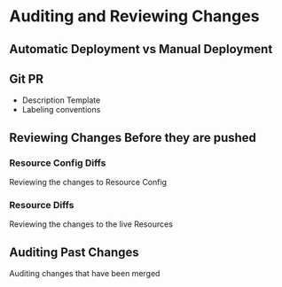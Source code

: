 # Auditing and Reviewing Changes

## Automatic Deployment vs Manual Deployment

## Git PR

- Description Template
- Labeling conventions

## Reviewing Changes Before they are pushed

### Resource Config Diffs

Reviewing the changes to Resource Config

### Resource Diffs

Reviewing the changes to the live Resources

## Auditing Past Changes

Auditing changes that have been merged
